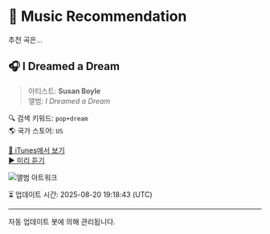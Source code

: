 
# 🎵 Music Recommendation

추천 곡은...

## 🎧 I Dreamed a Dream  
> 아티스트: **Susan Boyle**  
> 앨범: _I Dreamed a Dream_  

🔍 검색 키워드: `pop+dream`  
🌎 국가 스토어: `US`

[🔗 iTunes에서 보기](https://music.apple.com/us/album/i-dreamed-a-dream/337326949?i=337327082&uo=4)  
[▶️ 미리 듣기](https://audio-ssl.itunes.apple.com/itunes-assets/AudioPreview125/v4/58/2b/6b/582b6b6f-42af-8e02-ae1c-599334da170d/mzaf_4086538899579298317.plus.aac.p.m4a)

![앨범 아트워크](https://is1-ssl.mzstatic.com/image/thumb/Music/c4/a7/b4/mzi.xvsgthyp.jpg/100x100bb.jpg)

⏳ 업데이트 시간: 2025-08-20 19:18:43 (UTC)

---
자동 업데이트 봇에 의해 관리됩니다.
